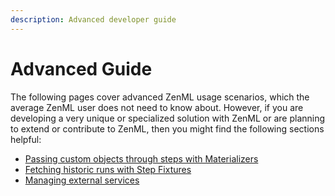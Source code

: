 ```yaml
---
description: Advanced developer guide
---
```


# Advanced Guide

The following pages cover advanced ZenML usage scenarios, which the average
ZenML user does not need to know about. However, if you are developing a very
unique or specialized solution with ZenML or are planning to extend or
contribute to ZenML, then you might find the following sections helpful:

* [Passing custom objects through steps with Materializers](developer-guide/materializer.md)
* [Fetching historic runs with Step Fixtures](developer-guide/fetching-historic-runs.md)
* [Managing external services](developer-guide/manage-external-services.md)
